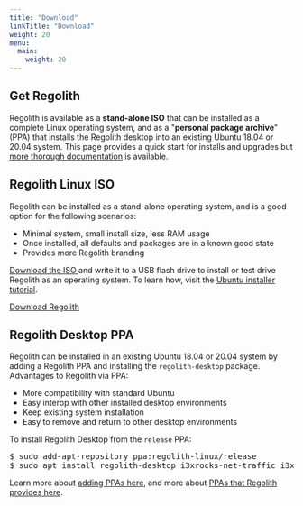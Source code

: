 ```yaml
---
title: "Download"
linkTitle: "Download"
weight: 20
menu:
  main:
    weight: 20
---
```

<section class="row td-box td-box--1 position-relative td-box--gradient td-box--height-auto">
	<div class="container text-center td-arrow-down">
		<span class="h4 mb-0">
<h1><i class="fas fa-cloud-download-alt ml-2 "></i> Get Regolith</h1>

<p>Regolith is available as a <b>stand-alone ISO</b> that can be installed as a complete Linux operating system, and as a "<b>personal package archive</b>" (PPA) that installs the Regolith desktop into an existing Ubuntu 18.04 or 20.04 system.  This page provides a quick start for installs and upgrades but <a href="../docs/getting-started/install">more thorough documentation</a> is available.</p>
</span>
	</div>
</section>


<div class="container">
  <div class="row">
    <div class="col-sm p-5">
				<h2><i class="fas fa-compact-disc"></i> Regolith Linux ISO</h2>
				<p>
					Regolith can be installed as a stand-alone operating system, and is a good option for the following scenarios:
					<ul>
						<li>Minimal system, small install size, less RAM usage</li>
						<li>Once installed, all defaults and packages are in a known good state</li>
						<li>Provides more Regolith branding</li>
					</ul>
				<a href="https://github.com/regolith-linux/regolith-desktop/releases/tag/R1.4">Download the ISO </a> and write it to a USB flash drive to install or test drive Regolith as an operating system.  To learn how, visit the <a class="text-warning"  href="https://tutorials.ubuntu.com/tutorial/tutorial-install-ubuntu-desktop">Ubuntu installer tutorial</a>.</p>
				<div class="d-flex justify-content-center"><a class="btn btn-lg btn-secondary mr-3 mb-4" href="https://github.com/regolith-linux/regolith-desktop/releases/tag/R1.4">
      Download Regolith <i class="fas fa-cloud-download-alt ml-2 "></i></a></div>				
			</th>
    </div>
    <div class="col-sm p-5">
			<h2><i class="fas fa-download"></i> Regolith Desktop PPA</h2>
			<p>
					Regolith can be installed in an existing Ubuntu 18.04 or 20.04 system by adding a Regolith PPA and installing the <code>regolith-desktop</code> package.  Advantages to Regolith via PPA:
					<ul>
						<li>More compatibility with standard Ubuntu</li>
						<li>Easy interop with other installed desktop environments</li>
						<li>Keep existing system installation</li>
						<li>Easy to remove and return to other desktop environments</li>
					</ul>
					To install Regolith Desktop from the <code>release</code> PPA:
					<pre class="border rounded p-2">
$ sudo add-apt-repository ppa:regolith-linux/release
$ sudo apt install regolith-desktop i3xrocks-net-traffic i3xrocks-cpu-usage i3xrocks-time</pre>
					Learn more about <a href="https://help.ubuntu.com/community/Repositories/CommandLine#Adding_Launchpad_PPA_Repositories">adding PPAs here</a>, and more about <a href="../docs/getting-started/install/#ppa-sources">PPAs that Regolith provides here</a>.
				</p>
    </div>
  </div>
</div>
